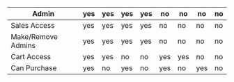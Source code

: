 | Admin              | yes | yes | yes | yes | no  | no  | no  | no  |
|--------------------|-----|-----|-----|-----|-----|-----|-----|-----|
| Sales Access       | yes | yes | yes | yes | no  | no  | no  | no  |
| Make/Remove Admins | yes | yes | yes | yes | no  | no  | no  | no  |
| Cart Access        | yes | yes | no  | no  | yes | yes | no  | no  |
| Can Purchase       | yes | no  | yes | no  | yes | no  | yes | no  |

